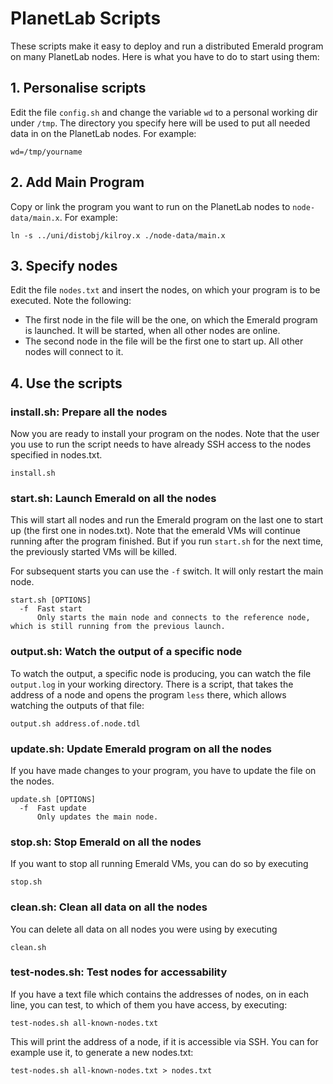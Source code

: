# PlanetLab Scripts
These scripts make it easy to deploy and run a distributed Emerald program on many PlanetLab nodes.
Here is what you have to do to start using them:

## 1. Personalise scripts
Edit the file `config.sh` and change the variable `wd` to a personal working dir under `/tmp`.
The directory you specify here will be used to put all needed data in on the PlanetLab nodes.
For example:
```
wd=/tmp/yourname
```

## 2. Add Main Program
Copy or link the program you want to run on the PlanetLab nodes to `node-data/main.x`.
For example:
```
ln -s ../uni/distobj/kilroy.x ./node-data/main.x
```

## 3. Specify nodes
Edit the file `nodes.txt` and insert the nodes, on which your program is to be executed. Note the following:
- The first node in the file will be the one, on which the Emerald program is launched. It will be started, when all other nodes are online.
- The second node in the file will be the first one to start up. All other nodes will connect to it.

## 4. Use the scripts

### install.sh: Prepare all the nodes
Now you are ready to install your program on the nodes. Note that the user you use to run the script needs to have already SSH access to the nodes specified in nodes.txt.
```
install.sh
```

### start.sh: Launch Emerald on all the nodes
This will start all nodes and run the Emerald program on the last one to start up (the first one in nodes.txt). Note that the emerald VMs will continue running after the program finished. But if you run `start.sh` for the next time, the previously started VMs will be killed.

For subsequent starts you can use the `-f` switch. It will only restart the main node.
```
start.sh [OPTIONS]
  -f  Fast start
      Only starts the main node and connects to the reference node, which is still running from the previous launch.
```

### output.sh: Watch the output of a specific node
To watch the output, a specific node is producing, you can watch the file `output.log` in your working directory. There is a script, that takes the address of a node and opens the program `less` there, which allows watching the outputs of that file:
```
output.sh address.of.node.tdl
```

### update.sh: Update Emerald program on all the nodes
If you have made changes to your program, you have to update the file on the nodes.
```
update.sh [OPTIONS]
  -f  Fast update
      Only updates the main node.
```

### stop.sh: Stop Emerald on all the nodes
If you want to stop all running Emerald VMs, you can do so by executing
```
stop.sh
```

### clean.sh: Clean all data on all the nodes
You can delete all data on all nodes you were using by executing
```
clean.sh
```

### test-nodes.sh: Test nodes for accessability
If you have a text file which contains the addresses of nodes, on in each line, you can test, to which of them you have access, by executing:
```
test-nodes.sh all-known-nodes.txt
```
This will print the address of a node, if it is accessible via SSH. You can for example use it, to generate a new nodes.txt:
```
test-nodes.sh all-known-nodes.txt > nodes.txt
```
